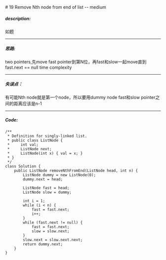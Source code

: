 \# 19 Remove Nth node from end of list -- medium
##### description:
如题
****************
##### 思路:
two pointers,先move fast pointer到第N位，再fast和slow一起move直到fast.next == null
time complexity
**********
##### 失误点：
有可能Nth node就是第一个node，所以要用dummy node
fast和slow pointer之间的距离应该是n-1
********
##### Code:
```
/**
 * Definition for singly-linked list.
 * public class ListNode {
 *     int val;
 *     ListNode next;
 *     ListNode(int x) { val = x; }
 * }
 */
class Solution {
    public ListNode removeNthFromEnd(ListNode head, int n) {
        ListNode dummy = new ListNode(0);
        dummy.next = head;

        ListNode fast = head;
        ListNode slow = dummy;

        int i = 1;
        while (i < n) {
            fast = fast.next;
            i++;
        }
        while (fast.next != null) {
            fast = fast.next;
            slow = slow.next;
        }
        slow.next = slow.next.next;
        return dummy.next;
    }
}
```
